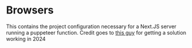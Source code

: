# Browsers

This contains the project configuration necessary for a Next.JS server running a puppeteer function. Credit goes to [this guy](https://gist.github.com/kettanaito/56861aff96e6debc575d522dd03e5725?permalink_comment_id=5010934#gistcomment-5010934) for getting a solution working in 2024
